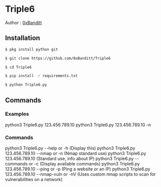 # Triple6 #
Author : [0xBanditt](https://github.com/0xBanditt)

## Installation ##

```bash
$ pkg install python git 
```
```bash
$ git clone https://github.com/0xBanditt/Triple6
```
```bash 
$ cd Triple6 
```
```bash
$ pip install -r requirements.txt
```
```bash
$ python Triple6.py 
```

## Commands ##

### Examples ###
python3 Triple6.py 123.456.789.10
python3 Triple6.py 123.456.789.10 -n

### Commands ###
python3 Triple6.py --help or -h                         (Display this)
python3 Triple6.py 123.456.789.10 --nmap or -n          (Nmap standard use)
python3 Triple6.py 123.456.789.10                       (Standard use, info about IP)
python3 Triple6.py --commands or -c                     (Display avaliable commands)
python3 Triple6.py 123.456.789.10 --ping or -p             (Ping a website or an IP)
python3 Triple6.py 123.456.789.10 --nmap-vuln or -nV       (Uses custom nmap scripts to scan for vulnerabilities on a network)
